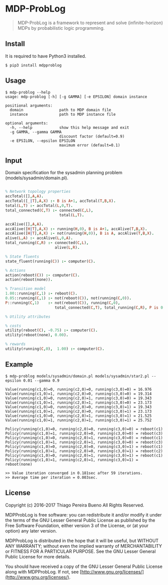 # MDP-ProbLog

> MDP-ProbLog is a framework to represent and solve (infinite-horizon) MDPs by probabilistic logic programming.


## Install

It is required to have Python3 installed.

```
$ pip3 install mdpproblog
```

## Usage

```
$ mdp-problog --help
usage: mdp-problog [-h] [-g GAMMA] [-e EPSILON] domain instance

positional arguments:
  domain                path to MDP domain file
  instance              path to MDP instance file

optional arguments:
  -h, --help            show this help message and exit
  -g GAMMA, --gamma GAMMA
                        discount factor (default=0.9)
  -e EPSILON, --epsilon EPSILON
                        maximum error (default=0.1)
```

## Input

Domain specification for the sysadmin planning problem (models/sysadmin/domain.pl).

```prolog

% Network topology properties
accTotal([],A,A).
accTotal([_|T],A,X) :- B is A+1, accTotal(T,B,X).
total(L,T) :- accTotal(L,0,T).
total_connected(C,T) :- connected(C,L),
                        total(L,T).

accAlive([],A,A).
accAlive([H|T],A,X) :- running(H,0), B is A+1, accAlive(T,B,X).
accAlive([H|T],A,X) :- not(running(H,0)), B is A, accAlive(T,B,X).
alive(L,A) :- accAlive(L,0,A).
total_running(C,R) :- connected(C,L),
                      alive(L,R).

% State fluents
state_fluent(running(C)) :- computer(C).

% Actions
action(reboot(C)) :- computer(C).
action(reboot(none)).

% Transition model
1.00::running(C,1) :- reboot(C).
0.05::running(C,1) :- not(reboot(C)), not(running(C,0)).
P::running(C,1)    :- not(reboot(C)), running(C,0),
                      total_connected(C,T), total_running(C,R), P is 0.45+0.50*R/T.

% Utility attributes

% costs
utility(reboot(C), -0.75) :- computer(C).
utility(reboot(none), 0.00).

% rewards
utility(running(C,0),  1.00) :- computer(C).

```

## Example

```
$ mdp-problog models/sysadmin/domain.pl models/sysadmin/star2.pl --epsilon 0.01 --gamma 0.9

Value(running(c1,0)=0, running(c2,0)=0, running(c3,0)=0) = 16.976
Value(running(c1,0)=1, running(c2,0)=0, running(c3,0)=0) = 19.314
Value(running(c1,0)=0, running(c2,0)=1, running(c3,0)=0) = 19.343
Value(running(c1,0)=1, running(c2,0)=1, running(c3,0)=0) = 23.173
Value(running(c1,0)=0, running(c2,0)=0, running(c3,0)=1) = 19.343
Value(running(c1,0)=1, running(c2,0)=0, running(c3,0)=1) = 23.173
Value(running(c1,0)=0, running(c2,0)=1, running(c3,0)=1) = 21.525
Value(running(c1,0)=1, running(c2,0)=1, running(c3,0)=1) = 25.752

Policy(running(c1,0)=0, running(c2,0)=0, running(c3,0)=0) = reboot(c1)
Policy(running(c1,0)=1, running(c2,0)=0, running(c3,0)=0) = reboot(c3)
Policy(running(c1,0)=0, running(c2,0)=1, running(c3,0)=0) = reboot(c1)
Policy(running(c1,0)=1, running(c2,0)=1, running(c3,0)=0) = reboot(c3)
Policy(running(c1,0)=0, running(c2,0)=0, running(c3,0)=1) = reboot(c1)
Policy(running(c1,0)=1, running(c2,0)=0, running(c3,0)=1) = reboot(c2)
Policy(running(c1,0)=0, running(c2,0)=1, running(c3,0)=1) = reboot(c1)
Policy(running(c1,0)=1, running(c2,0)=1, running(c3,0)=1) = reboot(none)

>> Value iteration converged in 0.181sec after 59 iterations.
>> Average time per iteration = 0.003sec.
```

## License

Copyright (c) 2016-2017 Thiago Pereira Bueno All Rights Reserved.

MDPProbLog is free software: you can redistribute it and/or modify it under the terms of the GNU Lesser General Public License as published by the Free Software Foundation, either version 3 of the License, or (at your option) any later version.

MDPProbLog is distributed in the hope that it will be useful, but WITHOUT ANY WARRANTY; without even the implied warranty of MERCHANTABILITY or FITNESS FOR A PARTICULAR PURPOSE. See the GNU Lesser General Public License for more details.

You should have received a copy of the GNU Lesser General Public License along with MDPProbLog. If not, see [http://www.gnu.org/licenses/](http://www.gnu.org/licenses/).
